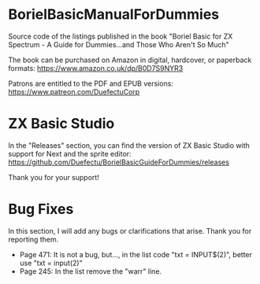 # BorielBasicManualForDummies
Source code of the listings published in the book "Boriel Basic for ZX Spectrum - A Guide for Dummies...and Those Who Aren't So Much"

The book can be purchased on Amazon in digital, hardcover, or paperback formats: https://www.amazon.co.uk/dp/B0D7S9NYR3

Patrons are entitled to the PDF and EPUB versions: https://www.patreon.com/DuefectuCorp

# ZX Basic Studio
In the "Releases" section, you can find the version of ZX Basic Studio with support for Next and the sprite editor: https://github.com/Duefectu/BorielBasicGuideForDummies/releases

Thank you for your support!

# Bug Fixes
In this section, I will add any bugs or clarifications that arise. Thank you for reporting them.

- Page 471: It is not a bug, but..., in the list code "txt = INPUT$(2)", better use "txt = input(2)"
- Page 245: In the list remove the "warr" line.

